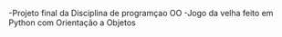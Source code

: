 -Projeto final da Disciplina de programçao OO
-Jogo da velha feito em Python com Orientação a Objetos
